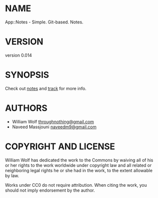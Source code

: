 # NAME

App::Notes - Simple. Git-based. Notes.

# VERSION

version 0.014

# SYNOPSIS

Check out [notes](http://search.cpan.org/perldoc?notes) and [track](http://search.cpan.org/perldoc?track) for more info.

# AUTHORS

- William Wolf <throughnothing@gmail.com>
- Naveed Massjouni <naveedm9@gmail.com>

# COPYRIGHT AND LICENSE



William Wolf has dedicated the work to the Commons by waiving all of his
or her rights to the work worldwide under copyright law and all related or
neighboring legal rights he or she had in the work, to the extent allowable by
law.

Works under CC0 do not require attribution. When citing the work, you should
not imply endorsement by the author.
